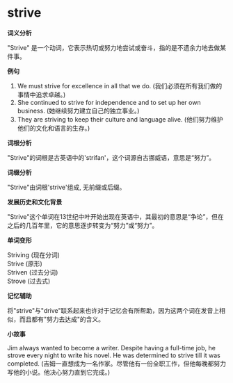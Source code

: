 # strive

**词义分析**

  

"Strive" 是一个动词，它表示热切或努力地尝试或奋斗，指的是不遗余力地去做某件事。

  

**例句**

  

1.  We must strive for excellence in all that we do. (我们必须在所有我们做的事情中追求卓越。)
2.  She continued to strive for independence and to set up her own business. (她继续努力建立自己的独立事业。)
3.  They are striving to keep their culture and language alive. (他们努力维护他们的文化和语言的生存。)

  

**词根分析**

  

"Strive"的词根是古英语中的'strifan'，这个词源自古挪威语，意思是“努力”。

  

**词缀分析**

  

"Strive"由词根'strive'组成, 无前缀或后缀。

  

**发展历史和文化背景**

  

"Strive"这个单词在13世纪中叶开始出现在英语中，其最初的意思是“争论”，但在之后的几百年里，它的意思逐步转变为“努力”或“努力”。

  

**单词变形**

  

Striving (现在分词)  
Strive (原形)  
Striven (过去分词)  
Strove (过去式)

  

**记忆辅助**

  

将"strive"与"drive"联系起来也许对于记忆会有所帮助，因为这两个词在发音上相似，而且都有"努力去达成"的含义。

  

**小故事**

  

Jim always wanted to become a writer. Despite having a full-time job, he strove every night to write his novel. He was determined to strive till it was completed. (吉姆一直想成为一名作家。尽管他有一份全职工作，但他每晚都努力写他的小说。他决心努力直到它完成。)
